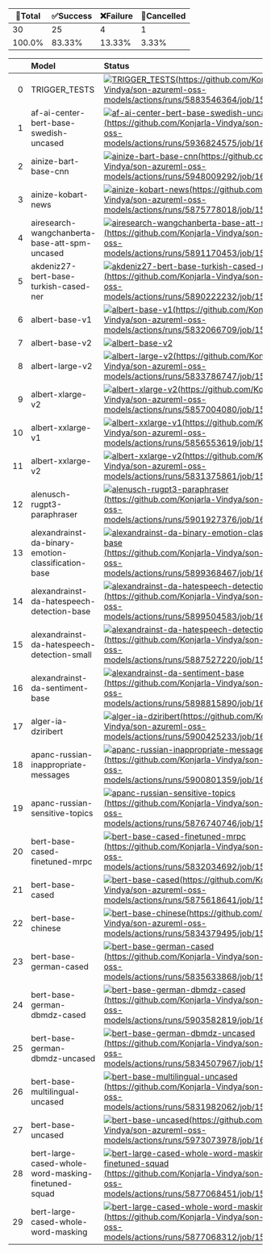 🚀Total|✅Success|❌Failure|🚫Cancelled|
-----|-------|-------|-------|
30|25|4|1|
100.0%|83.33%|13.33%|3.33%|

|    | Model                                               | Status                                                                                                                                                                                                                                                                                                                                                                                                                                          |
|---:|:----------------------------------------------------|:------------------------------------------------------------------------------------------------------------------------------------------------------------------------------------------------------------------------------------------------------------------------------------------------------------------------------------------------------------------------------------------------------------------------------------------------|
|  0 | TRIGGER_TESTS                                       | [![TRIGGER_TESTS](https://api.github.com/Konjarla-Vindya/son-azureml-oss-models/actions/workflows/TRIGGER_TESTS/badge.svg)(https://github.com/Konjarla-Vindya/son-azureml-oss-models/actions/runs/5883546364/job/15956427736)](https://api.github.com/Konjarla-Vindya/son-azureml-oss-models/actions/workflows/TRIGGER_TESTS)                                                                                                                   |
|  1 | af-ai-center-bert-base-swedish-uncased              | [![af-ai-center-bert-base-swedish-uncased](https://api.github.com/Konjarla-Vindya/son-azureml-oss-models/actions/workflows/af-ai-center-bert-base-swedish-uncased/badge.svg)(https://github.com/Konjarla-Vindya/son-azureml-oss-models/actions/runs/5936824575/job/16098035547)](https://api.github.com/Konjarla-Vindya/son-azureml-oss-models/actions/workflows/af-ai-center-bert-base-swedish-uncased)                                        |
|  2 | ainize-bart-base-cnn                                | [![ainize-bart-base-cnn](https://api.github.com/Konjarla-Vindya/son-azureml-oss-models/actions/workflows/ainize-bart-base-cnn/badge.svg)(https://github.com/Konjarla-Vindya/son-azureml-oss-models/actions/runs/5948009292/job/16131001116)](https://api.github.com/Konjarla-Vindya/son-azureml-oss-models/actions/workflows/ainize-bart-base-cnn)                                                                                              |
|  3 | ainize-kobart-news                                  | [![ainize-kobart-news](https://api.github.com/Konjarla-Vindya/son-azureml-oss-models/actions/workflows/ainize-kobart-news/badge.svg)(https://github.com/Konjarla-Vindya/son-azureml-oss-models/actions/runs/5875778018/job/15932655455)](https://api.github.com/Konjarla-Vindya/son-azureml-oss-models/actions/workflows/ainize-kobart-news)                                                                                                    |
|  4 | airesearch-wangchanberta-base-att-spm-uncased       | [![airesearch-wangchanberta-base-att-spm-uncased](https://api.github.com/Konjarla-Vindya/son-azureml-oss-models/actions/workflows/airesearch-wangchanberta-base-att-spm-uncased/badge.svg)(https://github.com/Konjarla-Vindya/son-azureml-oss-models/actions/runs/5891170453/job/15977694142)](https://api.github.com/Konjarla-Vindya/son-azureml-oss-models/actions/workflows/airesearch-wangchanberta-base-att-spm-uncased)                   |
|  5 | akdeniz27-bert-base-turkish-cased-ner               | [![akdeniz27-bert-base-turkish-cased-ner](https://api.github.com/Konjarla-Vindya/son-azureml-oss-models/actions/workflows/akdeniz27-bert-base-turkish-cased-ner/badge.svg)(https://github.com/Konjarla-Vindya/son-azureml-oss-models/actions/runs/5890222232/job/15974891491)](https://api.github.com/Konjarla-Vindya/son-azureml-oss-models/actions/workflows/akdeniz27-bert-base-turkish-cased-ner)                                           |
|  6 | albert-base-v1                                      | [![albert-base-v1](https://api.github.com/Konjarla-Vindya/son-azureml-oss-models/actions/workflows/albert-base-v1/badge.svg)(https://github.com/Konjarla-Vindya/son-azureml-oss-models/actions/runs/5832066709/job/15816737029)](https://api.github.com/Konjarla-Vindya/son-azureml-oss-models/actions/workflows/albert-base-v1)                                                                                                                |
|  7 | albert-base-v2                                      | [![albert-base-v2](https://api.github.com/Konjarla-Vindya/son-azureml-oss-models/actions/workflows/albert-base-v2/badge.svg)](https://api.github.com/repos/Konjarla-Vindya/son-azureml-oss-models/actions/workflows/albert-base-v2.yml/runs)                                                                                                                                                                                                    |
|  8 | albert-large-v2                                     | [![albert-large-v2](https://api.github.com/Konjarla-Vindya/son-azureml-oss-models/actions/workflows/albert-large-v2/badge.svg)(https://github.com/Konjarla-Vindya/son-azureml-oss-models/actions/runs/5833786747/job/15821953734)](https://api.github.com/Konjarla-Vindya/son-azureml-oss-models/actions/workflows/albert-large-v2)                                                                                                             |
|  9 | albert-xlarge-v2                                    | [![albert-xlarge-v2](https://api.github.com/Konjarla-Vindya/son-azureml-oss-models/actions/workflows/albert-xlarge-v2/badge.svg)(https://github.com/Konjarla-Vindya/son-azureml-oss-models/actions/runs/5857004080/job/15877910829)](https://api.github.com/Konjarla-Vindya/son-azureml-oss-models/actions/workflows/albert-xlarge-v2)                                                                                                          |
| 10 | albert-xxlarge-v1                                   | [![albert-xxlarge-v1](https://api.github.com/Konjarla-Vindya/son-azureml-oss-models/actions/workflows/albert-xxlarge-v1/badge.svg)(https://github.com/Konjarla-Vindya/son-azureml-oss-models/actions/runs/5856553619/job/15876529132)](https://api.github.com/Konjarla-Vindya/son-azureml-oss-models/actions/workflows/albert-xxlarge-v1)                                                                                                       |
| 11 | albert-xxlarge-v2                                   | [![albert-xxlarge-v2](https://api.github.com/Konjarla-Vindya/son-azureml-oss-models/actions/workflows/albert-xxlarge-v2/badge.svg)(https://github.com/Konjarla-Vindya/son-azureml-oss-models/actions/runs/5831375861/job/15814693284)](https://api.github.com/Konjarla-Vindya/son-azureml-oss-models/actions/workflows/albert-xxlarge-v2)                                                                                                       |
| 12 | alenusch-rugpt3-paraphraser                         | [![alenusch-rugpt3-paraphraser](https://api.github.com/Konjarla-Vindya/son-azureml-oss-models/actions/workflows/alenusch-rugpt3-paraphraser/badge.svg)(https://github.com/Konjarla-Vindya/son-azureml-oss-models/actions/runs/5901927376/job/16008992878)](https://api.github.com/Konjarla-Vindya/son-azureml-oss-models/actions/workflows/alenusch-rugpt3-paraphraser)                                                                         |
| 13 | alexandrainst-da-binary-emotion-classification-base | [![alexandrainst-da-binary-emotion-classification-base](https://api.github.com/Konjarla-Vindya/son-azureml-oss-models/actions/workflows/alexandrainst-da-binary-emotion-classification-base/badge.svg)(https://github.com/Konjarla-Vindya/son-azureml-oss-models/actions/runs/5899368467/job/16001775011)](https://api.github.com/Konjarla-Vindya/son-azureml-oss-models/actions/workflows/alexandrainst-da-binary-emotion-classification-base) |
| 14 | alexandrainst-da-hatespeech-detection-base          | [![alexandrainst-da-hatespeech-detection-base](https://api.github.com/Konjarla-Vindya/son-azureml-oss-models/actions/workflows/alexandrainst-da-hatespeech-detection-base/badge.svg)(https://github.com/Konjarla-Vindya/son-azureml-oss-models/actions/runs/5899504583/job/16002119223)](https://api.github.com/Konjarla-Vindya/son-azureml-oss-models/actions/workflows/alexandrainst-da-hatespeech-detection-base)                            |
| 15 | alexandrainst-da-hatespeech-detection-small         | [![alexandrainst-da-hatespeech-detection-small](https://api.github.com/Konjarla-Vindya/son-azureml-oss-models/actions/workflows/alexandrainst-da-hatespeech-detection-small/badge.svg)(https://github.com/Konjarla-Vindya/son-azureml-oss-models/actions/runs/5887527220/job/15967060521)](https://api.github.com/Konjarla-Vindya/son-azureml-oss-models/actions/workflows/alexandrainst-da-hatespeech-detection-small)                         |
| 16 | alexandrainst-da-sentiment-base                     | [![alexandrainst-da-sentiment-base](https://api.github.com/Konjarla-Vindya/son-azureml-oss-models/actions/workflows/alexandrainst-da-sentiment-base/badge.svg)(https://github.com/Konjarla-Vindya/son-azureml-oss-models/actions/runs/5898815890/job/16000425127)](https://api.github.com/Konjarla-Vindya/son-azureml-oss-models/actions/workflows/alexandrainst-da-sentiment-base)                                                             |
| 17 | alger-ia-dziribert                                  | [![alger-ia-dziribert](https://api.github.com/Konjarla-Vindya/son-azureml-oss-models/actions/workflows/alger-ia-dziribert/badge.svg)(https://github.com/Konjarla-Vindya/son-azureml-oss-models/actions/runs/5900425233/job/16004656279)](https://api.github.com/Konjarla-Vindya/son-azureml-oss-models/actions/workflows/alger-ia-dziribert)                                                                                                    |
| 18 | apanc-russian-inappropriate-messages                | [![apanc-russian-inappropriate-messages](https://api.github.com/Konjarla-Vindya/son-azureml-oss-models/actions/workflows/apanc-russian-inappropriate-messages/badge.svg)(https://github.com/Konjarla-Vindya/son-azureml-oss-models/actions/runs/5900801359/job/16005767805)](https://api.github.com/Konjarla-Vindya/son-azureml-oss-models/actions/workflows/apanc-russian-inappropriate-messages)                                              |
| 19 | apanc-russian-sensitive-topics                      | [![apanc-russian-sensitive-topics](https://api.github.com/Konjarla-Vindya/son-azureml-oss-models/actions/workflows/apanc-russian-sensitive-topics/badge.svg)(https://github.com/Konjarla-Vindya/son-azureml-oss-models/actions/runs/5876740746/job/15935504169)](https://api.github.com/Konjarla-Vindya/son-azureml-oss-models/actions/workflows/apanc-russian-sensitive-topics)                                                                |
| 20 | bert-base-cased-finetuned-mrpc                      | [![bert-base-cased-finetuned-mrpc](https://api.github.com/Konjarla-Vindya/son-azureml-oss-models/actions/workflows/bert-base-cased-finetuned-mrpc/badge.svg)(https://github.com/Konjarla-Vindya/son-azureml-oss-models/actions/runs/5832034692/job/15816638761)](https://api.github.com/Konjarla-Vindya/son-azureml-oss-models/actions/workflows/bert-base-cased-finetuned-mrpc)                                                                |
| 21 | bert-base-cased                                     | [![bert-base-cased](https://api.github.com/Konjarla-Vindya/son-azureml-oss-models/actions/workflows/bert-base-cased/badge.svg)(https://github.com/Konjarla-Vindya/son-azureml-oss-models/actions/runs/5875618641/job/15932205678)](https://api.github.com/Konjarla-Vindya/son-azureml-oss-models/actions/workflows/bert-base-cased)                                                                                                             |
| 22 | bert-base-chinese                                   | [![bert-base-chinese](https://api.github.com/Konjarla-Vindya/son-azureml-oss-models/actions/workflows/bert-base-chinese/badge.svg)(https://github.com/Konjarla-Vindya/son-azureml-oss-models/actions/runs/5834379495/job/15823768897)](https://api.github.com/Konjarla-Vindya/son-azureml-oss-models/actions/workflows/bert-base-chinese)                                                                                                       |
| 23 | bert-base-german-cased                              | [![bert-base-german-cased](https://api.github.com/Konjarla-Vindya/son-azureml-oss-models/actions/workflows/bert-base-german-cased/badge.svg)(https://github.com/Konjarla-Vindya/son-azureml-oss-models/actions/runs/5835633868/job/15827606235)](https://api.github.com/Konjarla-Vindya/son-azureml-oss-models/actions/workflows/bert-base-german-cased)                                                                                        |
| 24 | bert-base-german-dbmdz-cased                        | [![bert-base-german-dbmdz-cased](https://api.github.com/Konjarla-Vindya/son-azureml-oss-models/actions/workflows/bert-base-german-dbmdz-cased/badge.svg)(https://github.com/Konjarla-Vindya/son-azureml-oss-models/actions/runs/5903582819/job/16013856906)](https://api.github.com/Konjarla-Vindya/son-azureml-oss-models/actions/workflows/bert-base-german-dbmdz-cased)                                                                      |
| 25 | bert-base-german-dbmdz-uncased                      | [![bert-base-german-dbmdz-uncased](https://api.github.com/Konjarla-Vindya/son-azureml-oss-models/actions/workflows/bert-base-german-dbmdz-uncased/badge.svg)(https://github.com/Konjarla-Vindya/son-azureml-oss-models/actions/runs/5834507967/job/15824183651)](https://api.github.com/Konjarla-Vindya/son-azureml-oss-models/actions/workflows/bert-base-german-dbmdz-uncased)                                                                |
| 26 | bert-base-multilingual-uncased                      | [![bert-base-multilingual-uncased](https://api.github.com/Konjarla-Vindya/son-azureml-oss-models/actions/workflows/bert-base-multilingual-uncased/badge.svg)(https://github.com/Konjarla-Vindya/son-azureml-oss-models/actions/runs/5831982062/job/15816471242)](https://api.github.com/Konjarla-Vindya/son-azureml-oss-models/actions/workflows/bert-base-multilingual-uncased)                                                                |
| 27 | bert-base-uncased                                   | [![bert-base-uncased](https://api.github.com/Konjarla-Vindya/son-azureml-oss-models/actions/workflows/bert-base-uncased/badge.svg)(https://github.com/Konjarla-Vindya/son-azureml-oss-models/actions/runs/5973073978/job/16204659436)](https://api.github.com/Konjarla-Vindya/son-azureml-oss-models/actions/workflows/bert-base-uncased)                                                                                                       |
| 28 | bert-large-cased-whole-word-masking-finetuned-squad | [![bert-large-cased-whole-word-masking-finetuned-squad](https://api.github.com/Konjarla-Vindya/son-azureml-oss-models/actions/workflows/bert-large-cased-whole-word-masking-finetuned-squad/badge.svg)(https://github.com/Konjarla-Vindya/son-azureml-oss-models/actions/runs/5877068451/job/15936447694)](https://api.github.com/Konjarla-Vindya/son-azureml-oss-models/actions/workflows/bert-large-cased-whole-word-masking-finetuned-squad) |
| 29 | bert-large-cased-whole-word-masking                 | [![bert-large-cased-whole-word-masking](https://api.github.com/Konjarla-Vindya/son-azureml-oss-models/actions/workflows/bert-large-cased-whole-word-masking/badge.svg)(https://github.com/Konjarla-Vindya/son-azureml-oss-models/actions/runs/5877068312/job/15936447316)](https://api.github.com/Konjarla-Vindya/son-azureml-oss-models/actions/workflows/bert-large-cased-whole-word-masking)                                                 |